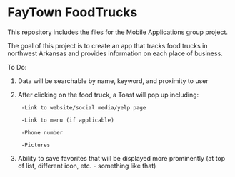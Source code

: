 # FayTown FoodTrucks

This repository includes the files for the Mobile Applications group project.

The goal of this project is to create an app that tracks food trucks in northwest Arkansas and provides information on each place of business.

To Do:

1. Data will be searchable by name, keyword, and proximity to user

2. After clicking on the food truck, a Toast will pop up including:

        -Link to website/social media/yelp page
        
        -Link to menu (if applicable)
        
        -Phone number
        
        -Pictures
        
3. Ability to save favorites that will be displayed more prominently (at top of list, different icon, etc. - something like that)
